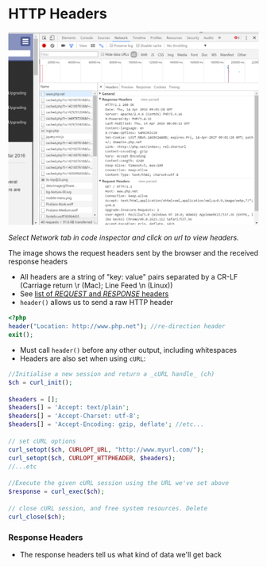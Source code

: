# HTTP Headers

<img src="headers.PNG">

_Select Network tab in code inspector and click on url to view headers._

The image shows the request headers sent by the browser and the received response headers
* All headers are a string of "key: value" pairs separated by a CR-LF (Carriage return \r (Mac); Line Feed \n (Linux))
* See [list of _REQUEST_ and _RESPONSE_ headers](https://en.wikipedia.org/wiki/List_of_HTTP_header_fields)
* `header()` allows us to send a raw HTTP header

```php
<?php
header("Location: http://www.php.net"); //re-direction header
exit();
```

* Must call `header()` before any other output, including whitespaces
* Headers are also set when using `cURL`:

```php
//Initialise a new session and return a _cURL handle_ (ch)
$ch = curl_init();

$headers = [];
$headers[] = 'Accept: text/plain';
$headers[] = 'Accept-Charset: utf-8';
$headers[] = 'Accept-Encoding: gzip, deflate'; //etc...

// set cURL options
curl_setopt($ch, CURLOPT_URL, "http://www.myurl.com/");
curl_setopt($ch, CURLOPT_HTTPHEADER, $headers);
//...etc

//Execute the given cURL session using the URL we've set above
$response = curl_exec($ch);

// close cURL session, and free system resources. Delete
curl_close($ch);
```

### Response Headers
* The response headers tell us what kind of data we'll get back

